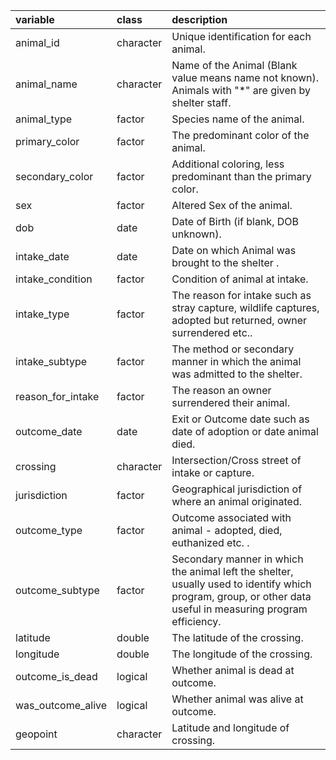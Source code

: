 |variable          |class         |description                           |
|:-----------------|:-------------|:-------------------------------------|
|animal_id         |character     |Unique identification for each animal. |
|animal_name       |character     |Name of the Animal (Blank value means name not known). Animals with "*" are given by shelter staff.  |
|animal_type       |factor        |Species name of the animal. |
|primary_color     |factor        |The predominant color of the animal. |
|secondary_color   |factor        |Additional coloring, less predominant than the primary color. |
|sex               |factor        |Altered Sex of the animal. |
|dob               |date          |Date of Birth (if blank, DOB unknown). |
|intake_date       |date          |Date on which Animal was brought to the shelter . |
|intake_condition  |factor        |Condition of animal at intake. |
|intake_type       |factor        |The reason for intake such as stray capture, wildlife captures, adopted but returned, owner surrendered etc.. |
|intake_subtype    |factor        |The method or secondary manner in which the animal was admitted to the shelter. |
|reason_for_intake |factor        |The reason an owner surrendered their animal. |
|outcome_date      |date          |Exit or Outcome date such as date of adoption or date animal died. |
|crossing          |character     |Intersection/Cross street of intake or capture. |
|jurisdiction      |factor        |Geographical jurisdiction of where an animal originated. |
|outcome_type      |factor        |Outcome associated with animal - adopted, died, euthanized etc. . |
|outcome_subtype   |factor        |Secondary manner in which the animal left the shelter, usually used to identify which program, group, or other data useful in measuring program efficiency. |
|latitude          |double        |The latitude of the crossing. |
|longitude         |double        |The longitude of the crossing. |
|outcome_is_dead   |logical       |Whether animal is dead at outcome. |
|was_outcome_alive |logical       |Whether animal was alive at outcome. |
|geopoint          |character     |Latitude and longitude of crossing. |
